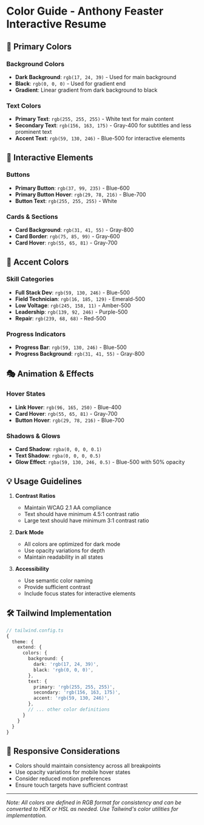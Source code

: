# Color Guide - Anthony Feaster Interactive Resume

## 🎨 Primary Colors

### Background Colors
- **Dark Background**: `rgb(17, 24, 39)` - Used for main background
- **Black**: `rgb(0, 0, 0)` - Used for gradient end
- **Gradient**: Linear gradient from dark background to black

### Text Colors
- **Primary Text**: `rgb(255, 255, 255)` - White text for main content
- **Secondary Text**: `rgb(156, 163, 175)` - Gray-400 for subtitles and less prominent text
- **Accent Text**: `rgb(59, 130, 246)` - Blue-500 for interactive elements

## 🎯 Interactive Elements

### Buttons
- **Primary Button**: `rgb(37, 99, 235)` - Blue-600
- **Primary Button Hover**: `rgb(29, 78, 216)` - Blue-700
- **Button Text**: `rgb(255, 255, 255)` - White

### Cards & Sections
- **Card Background**: `rgb(31, 41, 55)` - Gray-800
- **Card Border**: `rgb(75, 85, 99)` - Gray-600
- **Card Hover**: `rgb(55, 65, 81)` - Gray-700

## 🌈 Accent Colors

### Skill Categories
- **Full Stack Dev**: `rgb(59, 130, 246)` - Blue-500
- **Field Technician**: `rgb(16, 185, 129)` - Emerald-500
- **Low Voltage**: `rgb(245, 158, 11)` - Amber-500
- **Leadership**: `rgb(139, 92, 246)` - Purple-500
- **Repair**: `rgb(239, 68, 68)` - Red-500

### Progress Indicators
- **Progress Bar**: `rgb(59, 130, 246)` - Blue-500
- **Progress Background**: `rgb(31, 41, 55)` - Gray-800

## 🎭 Animation & Effects

### Hover States
- **Link Hover**: `rgb(96, 165, 250)` - Blue-400
- **Card Hover**: `rgb(55, 65, 81)` - Gray-700
- **Button Hover**: `rgb(29, 78, 216)` - Blue-700

### Shadows & Glows
- **Card Shadow**: `rgba(0, 0, 0, 0.1)`
- **Text Shadow**: `rgba(0, 0, 0, 0.5)`
- **Glow Effect**: `rgba(59, 130, 246, 0.5)` - Blue-500 with 50% opacity

## 💡 Usage Guidelines

1. **Contrast Ratios**
   - Maintain WCAG 2.1 AA compliance
   - Text should have minimum 4.5:1 contrast ratio
   - Large text should have minimum 3:1 contrast ratio

2. **Dark Mode**
   - All colors are optimized for dark mode
   - Use opacity variations for depth
   - Maintain readability in all states

3. **Accessibility**
   - Use semantic color naming
   - Provide sufficient contrast
   - Include focus states for interactive elements

## 🛠️ Tailwind Implementation

```typescript
// tailwind.config.ts
{
  theme: {
    extend: {
      colors: {
        background: {
          dark: 'rgb(17, 24, 39)',
          black: 'rgb(0, 0, 0)',
        },
        text: {
          primary: 'rgb(255, 255, 255)',
          secondary: 'rgb(156, 163, 175)',
          accent: 'rgb(59, 130, 246)',
        },
        // ... other color definitions
      }
    }
  }
}
```

## 📱 Responsive Considerations

- Colors should maintain consistency across all breakpoints
- Use opacity variations for mobile hover states
- Consider reduced motion preferences
- Ensure touch targets have sufficient contrast

---

*Note: All colors are defined in RGB format for consistency and can be converted to HEX or HSL as needed. Use Tailwind's color utilities for implementation.* 